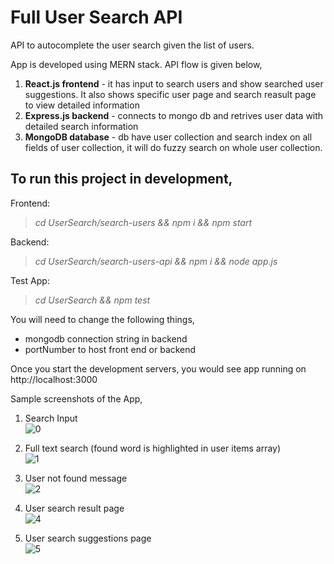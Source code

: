# Full User Search API
API to autocomplete the user search given the list of users.

App is developed using MERN stack. API flow is given below,
1) **React.js frontend** - it has input to search users and show searched user suggestions. It also shows specific user page and search reasult page to view detailed information
2) **Express.js backend** - connects to mongo db and retrives user data with detailed search information
3) **MongoDB database** - db have user collection and search index on all fields of user collection, it will do fuzzy search on whole user collection.

## To run this project in development,

Frontend: 
> *cd UserSearch/search-users && npm i && npm start*

Backend: 
> *cd UserSearch/search-users-api && npm i && node app.js*

Test App:
> *cd UserSearch && npm test*

You will need to change the following things,
- mongodb connection string in backend
- portNumber to host front end or backend

Once you start the development servers, you would see app running on http://localhost:3000


Sample screenshots of the App,

1) Search Input <br />
![0](https://user-images.githubusercontent.com/34180124/149747351-29d21af6-e9a4-42d7-bf20-a26928deb4ae.png)

2) Full text search (found word is highlighted in user items array) <br />
![1](https://user-images.githubusercontent.com/34180124/149747263-b2d0779e-7658-4648-9677-5dfd3263a5e1.png)

3) User not found message <br />
![2](https://user-images.githubusercontent.com/34180124/148698542-cf0629e4-163d-432e-8ffa-36edc71cf516.png)

4) User search result page <br />
![4](https://user-images.githubusercontent.com/34180124/149747925-35c2a386-ac93-4ec1-bf21-22e77a37f7fd.png)

5) User search suggestions page <br />
![5](https://user-images.githubusercontent.com/34180124/148698552-680293dc-e150-4e24-99bf-e3bf6d50bc78.png)

